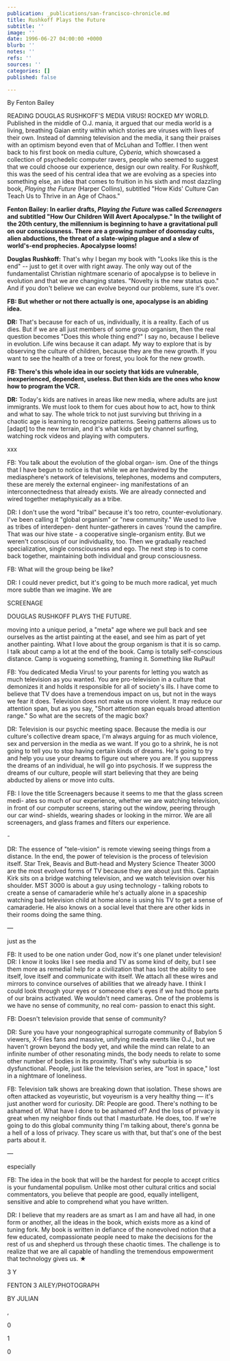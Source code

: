 ```yaml
---
publication: _publications/san-francisco-chronicle.md
title: Rushkoff Plays the Future
subtitle: ''
image: ''
date: 1996-06-27 04:00:00 +0000
blurb: ''
notes: ''
refs: ''
sources: ''
categories: []
published: false

---
```

By Fenton Bailey

READING DOUGLAS RUSHKOFF'S MEDIA VIRUS! ROCKED MY WORLD. Published in the middle of O.J. mania, it argued that our media world is a living, breathing Gaian entity within which stories are viruses with lives of their own. Instead of damning television and the media, it sang their praises with an optimism beyond even that of McLuhan and Toffler. I then went back to his first book on media culture, _Cyberia_, which showcased a collection of psychedelic computer ravers, people who seemed to suggest that we could choose our experience, design our own reality. For Rushkoff, this was the seed of his central idea that we are evolving as a species into something else, an idea that comes to fruition in his sixth and most dazzling book, _Playing the Future_ (Harper Collins), subtitled "How Kids' Culture Can Teach Us to Thrive in an Age of Chaos."

**Fenton Bailey: In earlier drafts, _Playing the Future_ was called _Screenagers_ and subtitled "How Our Children Will Avert Apocalypse." In the twilight of the 20th century, the millennium is beginning to have a gravitational pull on our consciousness. There are a growing number of doomsday cults, alien abductions, the threat of a slate-wiping plague and a slew of world's-end prophecies. Apocalypse looms!**

**Douglas Rushkoff:** That's why I began my book with "Looks like this is the end" -- just to get it over with right away. The only way out of the fundamentalist Christian nightmare scenario of apocalypse is to believe in evolution and that we are changing states. "Novelty is the new status quo." And if you don't believe we can evolve beyond our problems, sure it's over.

**FB: But whether or not there actually is one, apocalypse is an abiding idea.**

**DR:** That's because for each of us, individually, it is a reality. Each of us dies. But if we are all just members of some group organism, then the real question becomes "Does this whole thing end?" I say no, because I believe in evolution. Life wins because it can adapt. My way to explore that is by observing the culture of children, because they are the new growth. If you want to see the health of a tree or forest, you look for the new growth.

**FB: There's this whole idea in our society that kids are vulnerable, inexperienced, dependent, useless. But then kids are the ones who know how to program the VCR.**

**DR:** Today's kids are natives in areas like new media, where adults are just immigrants. We must look to them for cues about how to act, how to think and what to say. The whole trick to not just surviving but thriving in a chaotic age is learning to recognize patterns. Seeing patterns allows us to \[adapt\] to the new terrain, and it's what kids get by channel surfing, watching rock videos and playing with computers.

xxx

FB: You talk about the evolution of the global organ- ism. One of the things that I have begun to notice is that while we are hardwired by the mediasphere's network of televisions, telephones, modems and computers, these are merely the external engineer- ing manifestations of an interconnectedness that already exists. We are already connected and wired together metaphysically as a tribe.

DR: I don't use the word "tribal" because it's too retro, counter-evolutionary. I've been calling it "global organism" or "new community." We used to live as tribes of interdepen- dent hunter-gatherers in caves 'round the campfire. That was our hive state - a cooperative single-organism entity. But we weren't conscious of our individuality, too. Then we gradually reached specialization, single consciousness and ego. The next step is to come back together, maintaining both individual and group consciousness.

FB: What will the group being be like?

DR: I could never predict, but it's going to be much more radical, yet much more subtle than we imagine. We are

SCREENAGE

DOUGLAS RUSHKOFF PLAYS THE FUTURE.

moving into a unique period, a "meta" age where we pull back and see ourselves as the artist painting at the easel, and see him as part of yet another painting. What I love about the group organism is that it is so camp. I talk about camp a lot at the end of the book. Camp is totally self-conscious distance. Camp is vogueing something, framing it. Something like RuPaul!

FB: You dedicated Media Virus! to your parents for letting you watch as much television as you wanted. You are pro-television in a culture that demonizes it and holds it responsible for all of society's ills. I have come to believe that TV does have a tremendous impact on us, but not in the ways we fear it does. Television does not make us more violent. It may reduce our attention span, but as you say, "Short attention span equals broad attention range." So what are the secrets of the magic box?

DR: Television is our psychic meeting space. Because the media is our culture's collective dream space, I'm always arguing for as much violence, sex and perversion in the media as we want. If you go to a shrink, he is not going to tell you to stop having certain kinds of dreams. He's going to try and help you use your dreams to figure out where you are. If you suppress the dreams of an individual, he will go into psychosis. If we suppress the dreams of our culture, people will start believing that they are being abducted by aliens or move into cults.

FB: I love the title Screenagers because it seems to me that the glass screen medi- ates so much of our experience, whether we are watching television, in front of our computer screens, staring out the window, peering through our car wind- shields, wearing shades or looking in the mirror. We are all screenagers, and glass frames and filters our experience.

\-

DR: The essence of "tele-vision" is remote viewing seeing things from a distance. In the end, the power of television is the process of television itself. Star Trek, Beavis and Butt-head and Mystery Science Theater 3000 are the most evolved forms of TV because they are about just this. Captain Kirk sits on a bridge watching television, and we watch television over his shoulder. MST 3000 is about a guy using technology - talking robots to create a sense of camaraderie while he's actually alone in a spaceship watching bad television child at home alone is using his TV to get a sense of camaraderie. He also knows on a social level that there are other kids in their rooms doing the same thing.

—

just as the

FB: It used to be one nation under God, now it's one planet under television! DR: I know it looks like I see media and TV as some kind of deity, but I see them more as remedial help for a civilization that has lost the ability to see itself, love itself and communicate with itself. We attach all these wires and mirrors to convince ourselves of abilities that we already have. I think I could look through your eyes or someone else's eyes if we had those parts of our brains activated. We wouldn't need cameras. One of the problems is we have no sense of community, no real com- passion to enact this sight.

FB: Doesn't television provide that sense of community?

DR: Sure you have your nongeographical surrogate community of Babylon 5 viewers, X-Files fans and massive, unifying media events like O.J., but we haven't grown beyond the body yet, and while the mind can relate to an infinite number of other resonating minds, the body needs to relate to some other number of bodies in its proximity. That's why suburbia is so dysfunctional. People, just like the television series, are "lost in space," lost in a nightmare of loneliness.

FB: Television talk shows are breaking down that isolation. These shows are often attacked as voyeuristic, but voyeurism is a very healthy thing — it's just another word for curiosity. DR: People are good. There's nothing to be ashamed of. What have I done to be ashamed of? And the loss of privacy is great when my neighbor finds out that I masturbate. He does, too. If we're going to do this global community thing I'm talking about, there's gonna be a hell of a loss of privacy. They scare us with that, but that's one of the best parts about it.

—

especially

FB: The idea in the book that will be the hardest for people to accept critics is your fundamental populism. Unlike most other cultural critics and social commentators, you believe that people are good, equally intelligent, sensitive and able to comprehend what you have written.

DR: I believe that my readers are as smart as I am and have all had, in one form or another, all the ideas in the book, which exists more as a kind of tuning fork. My book is written in defiance of the nonevolved notion that a few educated, compassionate people need to make the decisions for the rest of us and shepherd us through these chaotic times. The challenge is to realize that we are all capable of handling the tremendous empowerment that technology gives us. ★

3 Y

FENTON 3 AILEY/PHOTOGRAPH

BY JULIAN

,

0

1

0